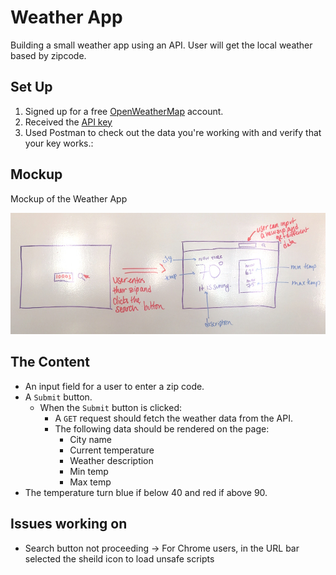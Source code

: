 # Weather App

Building a small weather app using an API. User will get the local weather based by zipcode.

## Set Up

1. Signed up for a free [OpenWeatherMap](https://home.openweathermap.org/users/sign_up) account.
2. Received the [API key](https://home.openweathermap.org/api_keys)
3. Used Postman to check out the data you're working with and verify that your key works.:


## Mockup

Mockup of the Weather App

![desktop](./assets/desktop.jpg)

## The Content
- An input field for a user to enter a zip code.
- A `Submit` button.
    - When the `Submit` button is clicked:
        - A `GET` request should fetch the weather data from the API.
        - The following data should be rendered on the page:
            - City name
            - Current temperature
            - Weather description
            - Min temp
            - Max temp
- The temperature turn blue if below 40 and red if above 90.

## Issues working on

- Search button not proceeding -> For Chrome users, in the URL bar selected the sheild icon to load unsafe scripts
